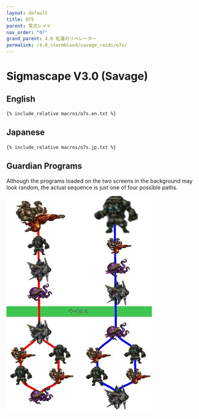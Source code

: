 ```yaml
---
layout: default
title: O7S
parent: 零式レイド
nav_order: "07"
grand_parent: 4.0 紅蓮のリベレーター
permalink: /4.0_stormblood/savage_raids/o7s/
---
```


# Sigmascape V3.0 (Savage)

## English
```
{% include_relative macros/o7s.en.txt %}
```

## Japanese
```
{% include_relative macros/o7s.jp.txt %}
```

## Guardian Programs

Although the programs loaded on the two screens in the background may look
random, the actual sequence is just one of four possible paths.

![](images/program_sequence.jpg)

